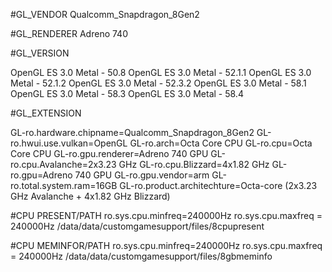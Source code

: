 #GL_VENDOR
Qualcomm_Snapdragon_8Gen2

#GL_RENDERER
Adreno 740

#GL_VERSION

OpenGL ES 3.0 Metal - 50.8
OpenGL ES 3.0 Metal - 52.1.1
OpenGL ES 3.0 Metal - 52.1.2
OpenGL ES 3.0 Metal - 52.3.2
OpenGL ES 3.0 Metal - 58.1
OpenGL ES 3.0 Metal - 58.3
OpenGL ES 3.0 Metal - 58.4


#GL_EXTENSION

GL-ro.hardware.chipname=Qualcomm_Snapdragon_8Gen2
GL-ro.hwui.use.vulkan=OpenGL
GL-ro.arch=Octa Core CPU
GL-ro.cpu=Octa Core CPU
GL-ro.gpu.renderer=Adreno 740 GPU
GL-ro.cpu.Avalanche=2x3.23 GHz
GL-ro.cpu.Blizzard=4x1.82 GHz 
GL-ro.gpu=Adreno 740 GPU
GL-ro.gpu.vendor=arm
GL-ro.total.system.ram=16GB
GL-ro.product.architechture=Octa-core (2x3.23 GHz Avalanche + 4x1.82 GHz Blizzard)

#CPU PRESENT/PATH
ro.sys.cpu.minfreq=240000Hz
ro.sys.cpu.maxfreq = 240000Hz
/data/data/customgamesupport/files/8cpupresent

#CPU MEMINFOR/PATH
ro.sys.cpu.minfreq=240000Hz
ro.sys.cpu.maxfreq = 240000Hz
/data/data/customgamesupport/files/8gbmeminfo
